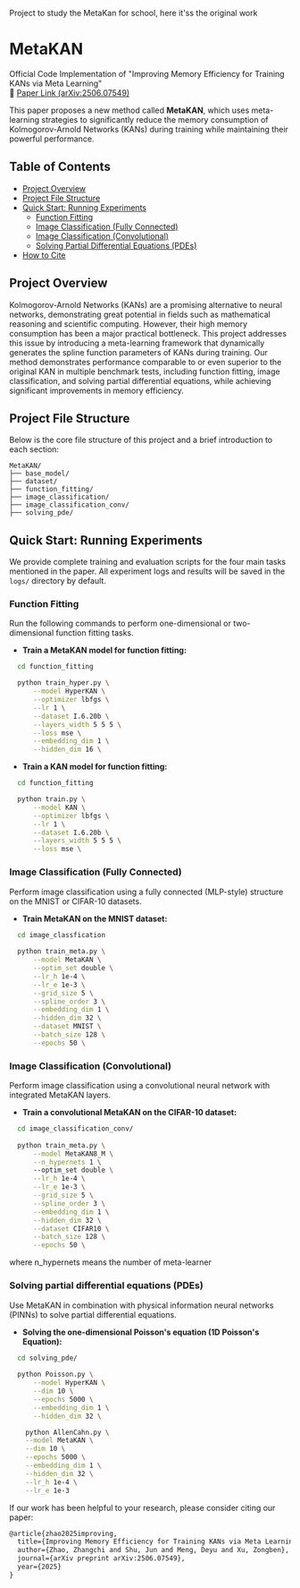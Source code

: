 Project to study the MetaKan for school, here it'ss the original work

# MetaKAN
Official Code Implementation of "Improving Memory Efficiency for Training KANs via Meta Learning"  
📄 [Paper Link (arXiv:2506.07549)](https://arxiv.org/pdf/2506.07549)


This paper proposes a new method called **MetaKAN**, which uses meta-learning strategies to significantly reduce the memory consumption of Kolmogorov-Arnold Networks (KANs) during training while maintaining their powerful performance.

## Table of Contents

- [Project Overview](#project-overview)
- [Project File Structure](#project-file-structure)
- [Quick Start: Running Experiments](#quick-start-running-experiments)
  - [Function Fitting](#function-fitting)
  - [Image Classification (Fully Connected)](#image-classification-fully-connected)
  - [Image Classification (Convolutional)](#image-classification-convolutional)
  - [Solving Partial Differential Equations (PDEs)](#solving-partial-differential-equations-pdes)
- [How to Cite](#how-to-cite)



## Project Overview

Kolmogorov-Arnold Networks (KANs) are a promising alternative to neural networks, demonstrating great potential in fields such as mathematical reasoning and scientific computing. However, their high memory consumption has been a major practical bottleneck. This project addresses this issue by introducing a meta-learning framework that dynamically generates the spline function parameters of KANs during training. Our method demonstrates performance comparable to or even superior to the original KAN in multiple benchmark tests, including function fitting, image classification, and solving partial differential equations, while achieving significant improvements in memory efficiency.


## Project File Structure

Below is the core file structure of this project and a brief introduction to each section:

```
MetaKAN/
├── base_model/              
├── dataset/                
├── function_fitting/        
├── image_classification/    
├── image_classification_conv/ 
├── solving_pde/            
```

## Quick Start: Running Experiments

We provide complete training and evaluation scripts for the four main tasks mentioned in the paper. All experiment logs and results will be saved in the `logs/` directory by default.

### Function Fitting

Run the following commands to perform one-dimensional or two-dimensional function fitting tasks.

- **Train a MetaKAN model for function fitting:**

```bash
  cd function_fitting

  python train_hyper.py \
      --model HyperKAN \
      --optimizer lbfgs \
      --lr 1 \
      --dataset I.6.20b \
      --layers_width 5 5 5 \
      --loss mse \
      --embedding_dim 1 \
      --hidden_dim 16 \

```
- **Train a KAN model for function fitting:**

```bash
  cd function_fitting

  python train.py \
      --model KAN \
      --optimizer lbfgs \
      --lr 1 \
      --dataset I.6.20b \
      --layers_width 5 5 5 \
      --loss mse \

```

### Image Classification (Fully Connected)

Perform image classification using a fully connected (MLP-style) structure on the MNIST or CIFAR-10 datasets.

- **Train MetaKAN on the MNIST dataset:**



```bash
  cd image_classfication
  
  python train_meta.py \
      --model MetaKAN \
      --optim_set double \
      --lr_h 1e-4 \
      --lr_e 1e-3 \
      --grid_size 5 \
      --spline_order 3 \
      --embedding_dim 1 \
      --hidden_dim 32 \
      --dataset MNIST \
      --batch_size 128 \
      --epochs 50 \

```

### Image Classification (Convolutional)

Perform image classification using a convolutional neural network with integrated MetaKAN layers.

- **Train a convolutional MetaKAN on the CIFAR-10 dataset:**



```bash
  cd image_classification_conv/
  
  python train_meta.py \
      --model MetaKAN8_M \
      --n_hypernets 1 \  
      --optim_set double \
      --lr_h 1e-4 \
      --lr_e 1e-3 \
      --grid_size 5 \
      --spline_order 3 \
      --embedding_dim 1 \
      --hidden_dim 32 \
      --dataset CIFAR10 \
      --batch_size 128 \
      --epochs 50 \
```
where n_hypernets means the number of  meta-learner

### Solving partial differential equations (PDEs)

Use MetaKAN in combination with physical information neural networks (PINNs) to solve partial differential equations.

- **Solving the one-dimensional Poisson's equation (1D Poisson's Equation):**

 

```bash
  cd solving_pde/
  
  python Poisson.py \
      --model HyperKAN \
      --dim 10 \
      --epochs 5000 \
      --embedding_dim 1 \
      --hidden_dim 32 \
```

  ```bash
      python AllenCahn.py \
      --model MetaKAN \
      --dim 10 \
      --epochs 5000 \
      --embedding_dim 1 \
      --hidden_dim 32 \
      --lr_h 1e-4 \
      --lr_e 1e-3 
  ```




If our work has been helpful to your research, please consider citing our paper:



```tex
@article{zhao2025improving,
  title={Improving Memory Efficiency for Training KANs via Meta Learning},
  author={Zhao, Zhangchi and Shu, Jun and Meng, Deyu and Xu, Zongben},
  journal={arXiv preprint arXiv:2506.07549},
  year={2025}
}
```

